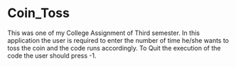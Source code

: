 # Coin_Toss
This was one of my College Assignment of Third semester.
In this application the user is required to enter the number of time he/she wants to toss the coin and the code runs accordingly.
To Quit the execution of the code the user should press -1.
